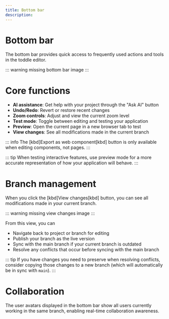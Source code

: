 ```yaml
---
title: Bottom bar
description:
---
```


# Bottom bar
The bottom bar provides quick access to frequently used actions and tools in the toddle editor.

::: warning
missing bottom bar image
:::

# Core functions
- **AI assistance**: Get help with your project through the "Ask AI" button
- **Undo/Redo**: Revert or restore recent changes
- **Zoom controls**: Adjust and view the current zoom level
- **Test mode**: Toggle between editing and testing your application
- **Preview**: Open the current page in a new browser tab to test
- **View changes**: See all modifications made in the current branch

::: info
The [kbd]Export as web component[kbd] button is only available when editing components, not pages.
:::

::: tip
When testing interactive features, use preview mode for a more accurate representation of how your application will behave.
:::

# Branch management
When you click the [kbd]View changes[kbd] button, you can see all modifications made in your current branch.

::: warning
missing view changes image
:::

From this view, you can
- Navigate back to project or branch for editing 
- Publish your branch as the live version
- Sync with the main branch if your current branch is outdated
- Resolve any conflicts that occur before syncing with the main branch

::: tip
If you have changes you need to preserve when resolving conflicts, consider copying those changes to a new branch (which will automatically be in sync with `main`).
:::

# Collaboration
The user avatars displayed in the bottom bar show all users currently working in the same branch, enabling real-time collaboration awareness.